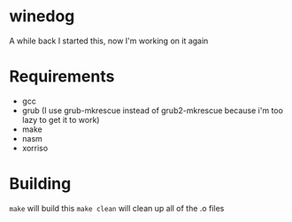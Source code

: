 # winedog

A while back I started this, now I'm working on it again

# Requirements

  - gcc
  - grub (I use grub-mkrescue instead of grub2-mkrescue because i'm too lazy to get it to work)
  - make
  - nasm
  - xorriso

# Building

`make` will build this 
`make clean` will clean up all of the .o files
